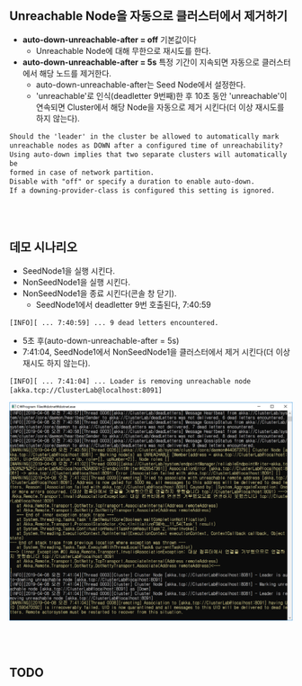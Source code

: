## Unreachable Node을 자동으로 클러스터에서 제거하기
- **auto-down-unreachable-after = off** 기본값이다
  - Unreachable Node에 대해 무한으로 재시도를 한다.
- **auto-down-unreachable-after = 5s** 특정 기간이 지속되면 자동으로 클러스터에서 해당 노드를 제거한다.
  - auto-down-unreachable-after는 Seed Node에서 설정한다.
  - 'unreachable'로 인식(deadletter 9번째)한 후 10초 동안 'unreachable'이 연속되면 Cluster에서 해당 Node을 자동으로 제거 시킨다(더 이상 재시도를 하지 않는다).
```
Should the 'leader' in the cluster be allowed to automatically mark
unreachable nodes as DOWN after a configured time of unreachability?
Using auto-down implies that two separate clusters will automatically be
formed in case of network partition.
Disable with "off" or specify a duration to enable auto-down.
If a downing-provider-class is configured this setting is ignored.
```
 
<br/>
<br/>

## 데모 시나리오
- SeedNode1을 실행 시킨다.
- NonSeedNode1을 실행 시킨다.
- NonSeedNode1을 종료 시킨다(콘솔 창 닫기).
  - SeedNode1에서 deadletter 9번 호출된다, 7:40:59 
```
[INFO][ ... 7:40:59] ... 9 dead letters encountered. 
```
  - 5초 후(auto-down-unreachable-after = 5s)
  - 7:41:04, SeedNode1에서 NonSeedNode1을 클러스터에서 제거 시킨다(더 이상 재시도 하지 않는다).
```
[INFO][ ... 7:41:04] ... Loader is removing unreachable node [akka.tcp://ClusterLab@localhost:8091]
```
  ![](./Images/Auo-down.png)
  
<br/>
<br/>
 
## TODO
